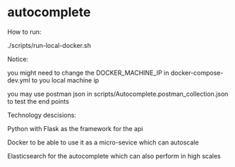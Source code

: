 # autocomplete


How to run:

./scripts/run-local-docker.sh

Notice: 
 
 you might need to change the DOCKER_MACHINE_IP in docker-compose-dev.yml to you local machine ip
 
 you may use postman json in scripts/Autocomplete.postman_collection.json to test the end points


Technology descisions:


Python with Flask as the framework for the api

Docker to be able to use it as a micro-sevice which can autoscale

Elasticsearch for the autocomplete which can also perform in high scales

